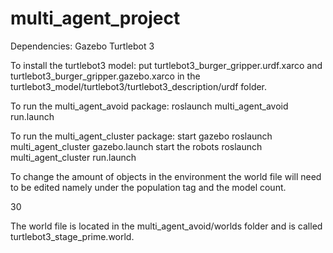 # multi_agent_project

Dependencies:
Gazebo
Turtlebot 3

To install the turtlebot3 model: 
put turtlebot3_burger_gripper.urdf.xarco and turtlebot3_burger_gripper.gazebo.xarco in the turtlebot3_model/turtlebot3/turtlebot3_description/urdf folder.

To run the multi_agent_avoid package: 
roslaunch multi_agent_avoid run.launch

To run the multi_agent_cluster package:
start gazebo roslaunch multi_agent_cluster gazebo.launch
start the robots roslaunch multi_agent_cluster run.launch

To change the amount of objects in the environment the world file will need to be edited namely under the population tag and the model count.

<population name="box_population1">
  <model_count>30</model_count>
</population>

The world file is located in the multi_agent_avoid/worlds folder and is called turtlebot3_stage_prime.world.
